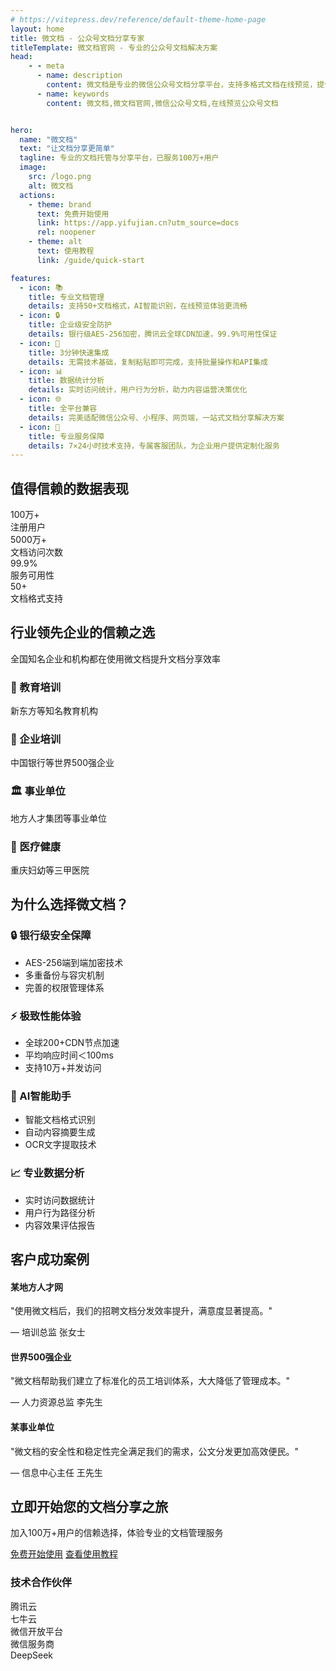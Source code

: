 ```yaml
---
# https://vitepress.dev/reference/default-theme-home-page
layout: home
title: 微文档 - 公众号文档分享专家
titleTemplate: 微文档官网 - 专业的公众号文档解决方案
head:
    - - meta
      - name: description
        content: 微文档是专业的微信公众号文档分享平台，支持多格式文档在线预览，提供安全可靠的文档托管服务，让知识分享更便捷
      - name: keywords
        content: 微文档,微文档官网,微信公众号文档,在线预览公众号文档


hero:
  name: "微文档"
  text: "让文档分享更简单"
  tagline: 专业的文档托管与分享平台，已服务100万+用户
  image:
    src: /logo.png
    alt: 微文档
  actions:
    - theme: brand
      text: 免费开始使用
      link: https://app.yifujian.cn?utm_source=docs
      rel: noopener
    - theme: alt
      text: 使用教程
      link: /guide/quick-start

features:
  - icon: 📚
    title: 专业文档管理
    details: 支持50+文档格式，AI智能识别，在线预览体验更流畅
  - icon: 🔒
    title: 企业级安全防护
    details: 银行级AES-256加密，腾讯云全球CDN加速，99.9%可用性保证
  - icon: 🚀
    title: 3分钟快速集成
    details: 无需技术基础，复制粘贴即可完成，支持批量操作和API集成
  - icon: 📊
    title: 数据统计分析
    details: 实时访问统计，用户行为分析，助力内容运营决策优化
  - icon: 🌐
    title: 全平台兼容
    details: 完美适配微信公众号、小程序、网页端，一站式文档分享解决方案
  - icon: 💎
    title: 专业服务保障
    details: 7×24小时技术支持，专属客服团队，为企业用户提供定制化服务
---
```


<style>
/* 使用 !important 和更具体的选择器来提高优先级 */
.VPContent .full-width-section {
  width: 100vw !important;
  position: relative !important;
  left: 50% !important;
  right: 50% !important;
  margin-left: -50vw !important;
  margin-right: -50vw !important;
  overflow-x: hidden !important;
}

.VPContent .stats-section {
  background: linear-gradient(135deg, #07C160 0%, #06AD56 100%) !important;
  color: white !important;
  padding: 60px 0 !important;
  margin-top: 80px;
}

.VPContent .stats-container {
  max-width: 1200px !important;
  margin: 0 auto !important;
  text-align: center !important;
  padding: 0 20px !important;
}

.VPContent .stats-title {
  font-size: 2.5rem !important;
  margin-bottom: 50px !important;
  font-weight: 600 !important;
  color: white !important;
  border: none !important;
  padding-top: 0 !important;
  letter-spacing: normal !important;
  line-height: 1.2 !important;
}

.VPContent .stats-grid {
  display: grid !important;
  grid-template-columns: repeat(auto-fit, minmax(200px, 1fr)) !important;
  gap: 40px !important;
}

.VPContent .stat-item {
  text-align: center !important;
}

.VPContent .stat-number {
  font-size: 3rem !important;
  font-weight: bold !important;
  margin-bottom: 10px !important;
  color: white !important;
  line-height: 1 !important;
}

.VPContent .stat-label {
  font-size: 1.2rem !important;
  opacity: 0.9 !important;
  color: white !important;
}

.VPContent .industry-section {
  padding: 80px 0 !important;
  background-color: #f8f9fa !important;
}

.VPContent .industry-container {
  max-width: 1200px !important;
  margin: 0 auto !important;
  text-align: center !important;
  padding: 0 20px !important;
}

.VPContent .industry-title {
  font-size: 2.5rem !important;
  margin-bottom: 30px !important;
  color: #2c3e50 !important;
  border: none !important;
  padding-top: 0 !important;
  letter-spacing: normal !important;
  line-height: 1.2 !important;
  font-weight: 600 !important;
}

.VPContent .industry-subtitle {
  font-size: 1.2rem !important;
  color: #666 !important;
  margin-bottom: 50px !important;
}

.VPContent .industry-grid {
  display: grid !important;
  grid-template-columns: repeat(auto-fit, minmax(250px, 1fr)) !important;
  gap: 30px !important;
  margin-top: 40px !important;
}

.VPContent .industry-card {
  background: white !important;
  padding: 30px !important;
  border-radius: 10px !important;
  box-shadow: 0 4px 6px rgba(0,0,0,0.1) !important;
  transition: transform 0.3s ease, box-shadow 0.3s ease !important;
}

.VPContent .industry-card:hover {
  transform: translateY(-5px) !important;
  box-shadow: 0 8px 25px rgba(7, 193, 96, 0.2) !important;
}

.VPContent .industry-card h3 {
  color: #07C160 !important;
  margin-bottom: 15px !important;
  font-size: 1.3rem !important;
  border: none !important;
  padding-top: 0 !important;
  letter-spacing: normal !important;
  line-height: 1.3 !important;
  font-weight: 600 !important;
}

.VPContent .industry-card p {
  color: #666 !important;
  margin: 0 !important;
  line-height: 1.6 !important;
}

.VPContent .advantage-section {
  padding: 80px 0 !important;
}

.VPContent .advantage-container {
  max-width: 1200px !important;
  margin: 0 auto !important;
  padding: 0 20px !important;
}

.VPContent .advantage-title {
  font-size: 2.5rem !important;
  text-align: center !important;
  margin-bottom: 60px !important;
  color: #2c3e50 !important;
  border: none !important;
  padding-top: 0 !important;
  letter-spacing: normal !important;
  line-height: 1.2 !important;
  font-weight: 600 !important;
}

.VPContent .advantage-grid {
  display: grid !important;
  grid-template-columns: repeat(auto-fit, minmax(350px, 1fr)) !important;
  gap: 50px !important;
}

.VPContent .advantage-item h3 {
  color: #07C160 !important;
  font-size: 1.5rem !important;
  margin-bottom: 20px !important;
  border: none !important;
  padding-top: 0 !important;
  letter-spacing: normal !important;
  line-height: 1.3 !important;
  font-weight: 600 !important;
}

.VPContent .advantage-item ul {
  color: #666 !important;
  line-height: 1.8 !important;
  list-style: none !important;
  padding: 0 !important;
  margin: 0 !important;
}

.VPContent .advantage-item li {
  padding: 8px 0 !important;
  position: relative !important;
  padding-left: 20px !important;
  color: #666 !important;
  line-height: 1.8 !important;
}

.VPContent .advantage-item li:before {
  content: "✓" !important;
  color: #07C160 !important;
  font-weight: bold !important;
  position: absolute !important;
  left: 0 !important;
}

.VPContent .case-section {
  background-color: #f8f9fa !important;
  padding: 80px 0 !important;
}

.VPContent .case-container {
  max-width: 1200px !important;
  margin: 0 auto !important;
  text-align: center !important;
  padding: 0 20px !important;
}

.VPContent .case-title {
  font-size: 2.5rem !important;
  margin-bottom: 60px !important;
  color: #2c3e50 !important;
  border: none !important;
  padding-top: 0 !important;
  letter-spacing: normal !important;
  line-height: 1.2 !important;
  font-weight: 600 !important;
}

.VPContent .case-grid {
  display: grid !important;
  grid-template-columns: repeat(auto-fit, minmax(300px, 1fr)) !important;
  gap: 30px !important;
}

.VPContent .case-card {
  background: white !important;
  padding: 40px !important;
  border-radius: 10px !important;
  box-shadow: 0 4px 6px rgba(0,0,0,0.1) !important;
  transition: transform 0.3s ease, box-shadow 0.3s ease !important;
}

.VPContent .case-card:hover {
  transform: translateY(-5px) !important;
  box-shadow: 0 8px 25px rgba(7, 193, 96, 0.2) !important;
}

.VPContent .case-card h4 {
  color: #2c3e50 !important;
  margin-bottom: 20px !important;
  font-size: 1.3rem !important;
  border: none !important;
  padding-top: 0 !important;
  letter-spacing: normal !important;
  line-height: 1.3 !important;
  font-weight: 600 !important;
}

.VPContent .case-card p {
  color: #666 !important;
  margin-bottom: 20px !important;
  line-height: 1.6 !important;
}

.VPContent .case-author {
  color: #07C160 !important;
  font-weight: bold !important;
}

.VPContent .cta-section {
  background: linear-gradient(135deg, #07C160 0%, #06AD56 100%) !important;
  color: white !important;
  padding: 80px 0 !important;
}

.VPContent .cta-container {
  max-width: 800px !important;
  margin: 0 auto !important;
  text-align: center !important;
  padding: 0 20px !important;
}

.VPContent .cta-title {
  font-size: 2.5rem !important;
  margin-bottom: 30px !important;
  color: white !important;
  border: none !important;
  padding-top: 0 !important;
  letter-spacing: normal !important;
  line-height: 1.2 !important;
  font-weight: 600 !important;
}

.VPContent .cta-subtitle {
  font-size: 1.3rem !important;
  margin-bottom: 40px !important;
  opacity: 0.9 !important;
  color: white !important;
}

.VPContent .cta-buttons {
  display: flex !important;
  gap: 20px !important;
  justify-content: center !important;
  flex-wrap: wrap !important;
}

.VPContent .cta-primary {
  background: white !important;
  color: #07C160 !important;
  padding: 15px 30px !important;
  border-radius: 50px !important;
  text-decoration: none !important;
  font-weight: bold !important;
  font-size: 1.1rem !important;
  display: inline-block !important;
  transition: all 0.3s ease !important;
}

.VPContent .cta-primary:hover {
  background: #f0f0f0 !important;
  transform: translateY(-2px) !important;
  box-shadow: 0 8px 20px rgba(0,0,0,0.2) !important;
}

.VPContent .cta-secondary {
  border: 2px solid white !important;
  background: transparent !important;
  color: white !important;
  padding: 15px 30px !important;
  border-radius: 50px !important;
  text-decoration: none !important;
  font-weight: bold !important;
  font-size: 1.1rem !important;
  display: inline-block !important;
  transition: all 0.3s ease !important;
}

.VPContent .cta-secondary:hover {
  background: white !important;
  color: #07C160 !important;
}

.VPContent .cta-note {
  margin-top: 30px !important;
  opacity: 0.8 !important;
  font-size: 0.9rem !important;
  color: white !important;
}

.VPContent .partner-section {
  padding: 80px 0 !important;
  background-color: #f8f9fa !important;
}

.VPContent .partner-container {
  max-width: 1200px !important;
  margin: 0 auto !important;
  text-align: center !important;
  padding: 0 20px !important;
}

.VPContent .partner-title {
  color: #666 !important;
  margin-bottom: 40px !important;
  font-size: 1.2rem !important;
  border: none !important;
  padding-top: 0 !important;
  letter-spacing: normal !important;
  line-height: 1.3 !important;
  font-weight: 600 !important;
}

.VPContent .partner-logos {
  display: flex !important;
  justify-content: center !important;
  align-items: center !important;
  gap: 60px !important;
  flex-wrap: wrap !important;
  opacity: 0.6 !important;
}

.VPContent .partner-logo {
  font-size: 1.5rem !important;
  font-weight: bold !important;
  color: #666 !important;
  transition: opacity 0.3s ease !important;
}

.VPContent .partner-logo:hover {
  opacity: 1 !important;
}

/* 响应式设计 */
@media (max-width: 768px) {
  .VPContent .stats-title, 
  .VPContent .industry-title, 
  .VPContent .advantage-title, 
  .VPContent .case-title, 
  .VPContent .cta-title {
    font-size: 2rem !important;
  }
  
  .VPContent .stat-number {
    font-size: 2.5rem !important;
  }
  
  .VPContent .stats-grid {
    grid-template-columns: repeat(2, 1fr) !important;
    gap: 30px !important;
  }
  
  .VPContent .industry-grid, 
  .VPContent .case-grid {
    grid-template-columns: 1fr !important;
  }
  
  .VPContent .advantage-grid {
    grid-template-columns: 1fr !important;
    gap: 40px !important;
  }
  
  .VPContent .cta-buttons {
    flex-direction: column !important;
    align-items: center !important;
  }
  
  .VPContent .partner-logos {
    gap: 30px !important;
  }
}

@media (max-width: 480px) {
  .VPContent .stats-title, 
  .VPContent .industry-title, 
  .VPContent .advantage-title, 
  .VPContent .case-title, 
  .VPContent .cta-title {
    font-size: 1.8rem !important;
  }
  
  .VPContent .stat-number {
    font-size: 2rem !important;
  }
  
  .VPContent .stats-grid {
    grid-template-columns: 1fr !important;
    gap: 25px !important;
  }
}
</style>

<!-- 权威数据展示 - 全屏宽度 -->
<div class="full-width-section stats-section">
  <div class="stats-container">
    <h2 class="stats-title">值得信赖的数据表现</h2>
    <div class="stats-grid">
      <div class="stat-item">
        <div class="stat-number">100万+</div>
        <div class="stat-label">注册用户</div>
      </div>
      <div class="stat-item">
        <div class="stat-number">5000万+</div>
        <div class="stat-label">文档访问次数</div>
      </div>
      <div class="stat-item">
        <div class="stat-number">99.9%</div>
        <div class="stat-label">服务可用性</div>
      </div>
      <div class="stat-item">
        <div class="stat-number">50+</div>
        <div class="stat-label">文档格式支持</div>
      </div>
    </div>
  </div>
</div>

<!-- 行业认可 - 全屏宽度 -->
<div class="full-width-section industry-section">
  <div class="industry-container">
    <h2 class="industry-title">行业领先企业的信赖之选</h2>
    <p class="industry-subtitle">全国知名企业和机构都在使用微文档提升文档分享效率</p>
    <div class="industry-grid">
      <div class="industry-card">
        <h3>🏫 教育培训</h3>
        <p>新东方等知名教育机构</p>
      </div>
      <div class="industry-card">
        <h3>🏢 企业培训</h3>
        <p>中国银行等世界500强企业</p>
      </div>
      <div class="industry-card">
        <h3>🏛️ 事业单位</h3>
        <p>地方人才集团等事业单位</p>
      </div>
      <div class="industry-card">
        <h3>🏥 医疗健康</h3>
        <p>重庆妇幼等三甲医院</p>
      </div>
    </div>
  </div>
</div>

<!-- 核心优势详解 -->
<div class="advantage-section">
  <div class="advantage-container">
    <h2 class="advantage-title">为什么选择微文档？</h2>
    <div class="advantage-grid">
      <div class="advantage-item">
        <h3>🔒 银行级安全保障</h3>
        <ul>
          <li>AES-256端到端加密技术</li>
          <li>多重备份与容灾机制</li>
          <li>完善的权限管理体系</li>
        </ul>
      </div>
      <div class="advantage-item">
        <h3>⚡ 极致性能体验</h3>
        <ul>
          <li>全球200+CDN节点加速</li>
          <li>平均响应时间＜100ms</li>
          <li>支持10万+并发访问</li>
        </ul>
      </div>
      <div class="advantage-item">
        <h3>🤖 AI智能助手</h3>
        <ul>
          <li>智能文档格式识别</li>
          <li>自动内容摘要生成</li>
          <li>OCR文字提取技术</li>
        </ul>
      </div>
      <div class="advantage-item">
        <h3>📈 专业数据分析</h3>
        <ul>
          <li>实时访问数据统计</li>
          <li>用户行为路径分析</li>
          <li>内容效果评估报告</li>
        </ul>
      </div>
    </div>
  </div>
</div>

<!-- 客户成功案例 - 全屏宽度 -->
<div class="full-width-section case-section">
  <div class="case-container">
    <h2 class="case-title">客户成功案例</h2>
    <div class="case-grid">
      <div class="case-card">
        <h4>某地方人才网</h4>
        <p>"使用微文档后，我们的招聘文档分发效率提升，满意度显著提高。"</p>
        <div class="case-author">— 培训总监 张女士</div>
      </div>
      <div class="case-card">
        <h4>世界500强企业</h4>
        <p>"微文档帮助我们建立了标准化的员工培训体系，大大降低了管理成本。"</p>
        <div class="case-author">— 人力资源总监 李先生</div>
      </div>
      <div class="case-card">
        <h4>某事业单位</h4>
        <p>"微文档的安全性和稳定性完全满足我们的需求，公文分发更加高效便民。"</p>
        <div class="case-author">— 信息中心主任 王先生</div>
      </div>
    </div>
  </div>
</div>

<!-- 立即开始 - 全屏宽度 -->
<div class="full-width-section cta-section">
  <div class="cta-container">
    <h2 class="cta-title">立即开始您的文档分享之旅</h2>
    <p class="cta-subtitle">加入100万+用户的信赖选择，体验专业的文档管理服务</p>
    <div class="cta-buttons">
      <a href="https://app.yifujian.cn?utm_source=docs" class="cta-primary" rel="noopener">免费开始使用</a>
      <a href="/guide/quick-start" class="cta-secondary">查看使用教程</a>
    </div>
  </div>
</div>

<!-- 合作伙伴 - 全屏宽度 -->
<div class="full-width-section partner-section">
  <div class="partner-container">
    <h3 class="partner-title">技术合作伙伴</h3>
    <div class="partner-logos">
      <div class="partner-logo">腾讯云</div>
      <div class="partner-logo">七牛云</div>
      <div class="partner-logo">微信开放平台</div>
      <div class="partner-logo">微信服务商</div>
      <div class="partner-logo">DeepSeek</div>
    </div>
  </div>
</div>